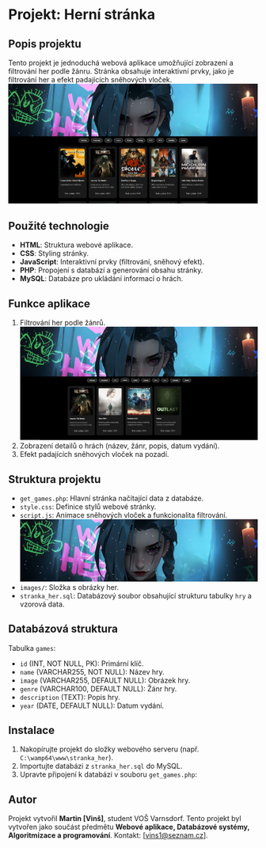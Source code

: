 # Projekt: Herní stránka

## Popis projektu
Tento projekt je jednoduchá webová aplikace umožňující zobrazení a filtrování her podle žánru. Stránka obsahuje interaktivní prvky, jako je filtrování her a efekt padajících sněhových vloček.
![Web](image/web.png)


## Použité technologie
- **HTML**: Struktura webové aplikace.
- **CSS**: Styling stránky.
- **JavaScript**: Interaktivní prvky (filtrování, sněhový efekt).
- **PHP**: Propojení s databází a generování obsahu stránky.
- **MySQL**: Databáze pro ukládání informací o hrách.

## Funkce aplikace
1. Filtrování her podle žánrů. ![Filtr](image/filtr.png)
2. Zobrazení detailů o hrách (název, žánr, popis, datum vydání).
3. Efekt padajících sněhových vloček na pozadí.

## Struktura projektu
- `get_games.php`: Hlavní stránka načítající data z databáze.
- `style.css`: Definice stylů webové stránky.
- `script.js`: Animace sněhových vloček a funkcionalita filtrování. ![Vločky](image/vlocky.png)
- `images/`: Složka s obrázky her.
- `stranka_her.sql`: Databázový soubor obsahující strukturu tabulky `hry` a vzorová data.

## Databázová struktura
Tabulka `games`:
- `id` (INT, NOT NULL, PK): Primární klíč.
- `name` (VARCHAR255, NOT NULL): Název hry.
- `image` (VARCHAR255, DEFAULT NULL): Obrázek hry.
- `genre` (VARCHAR100, DEFAULT NULL): Žánr hry.
- `description` (TEXT): Popis hry.
- `year` (DATE, DEFAULT NULL): Datum vydání.

## Instalace
1. Nakopírujte projekt do složky webového serveru (např. `C:\wamp64\www\stranka_her`).
2. Importujte databázi z `stranka_her.sql` do MySQL.
3. Upravte připojení k databázi v souboru `get_games.php`:

## Autor
Projekt vytvořil **Martin [Vinš]**, student VOŠ Varnsdorf. Tento projekt byl vytvořen jako součást předmětu **Webové aplikace, Databázové systémy, Algoritmizace a programování**. Kontakt: [vins1@seznam.cz].